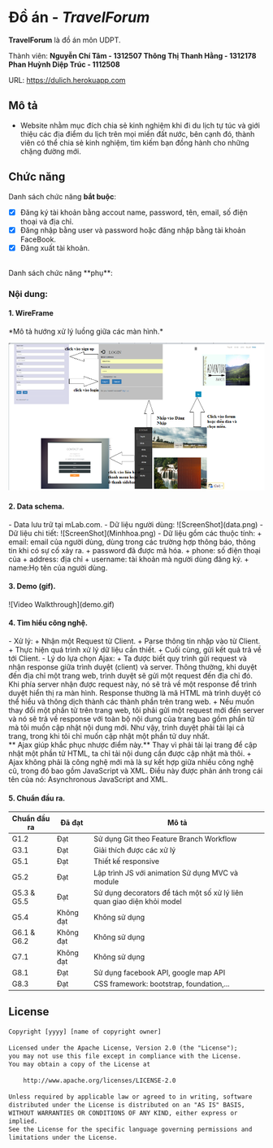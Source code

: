 # Đồ án - *TravelForum*

**TravelForum** là đồ án môn UDPT.

Thành viên: 
	**Nguyễn Chí Tâm - 1312507
        Thông Thị Thanh Hằng - 1312178
	Phan Huỳnh Diệp Trúc - 1112508**

URL: https://dulich.herokuapp.com

## Mô tả

* Website nhằm mục đích chia sẻ kinh nghiệm khi đi du lịch tự túc và giới thiệu các địa điểm du lịch trên mọi miền đất nước, bên cạnh đó, thành viên có thể chia sẻ kinh nghiệm, tìm kiếm bạn đồng hành cho những chặng đường mới.


## Chức năng

Danh sách chức năng **bắt buộc**:

* [x] Đăng ký tài khoản bằng accout name, password, tên, email, số điện thoại và địa chỉ.
* [x] Đăng nhập bằng user và password hoặc đăng nhập bằng tài khoản FaceBook.
* [x] Đăng xuất tài khoản.
 <br/>
Danh sách chức năng **phụ**:
<h3> Nội dung: </h3>
<h4>1. WireFrame</h4>
*Mô tả hướng xử lý luồng giữa các màn hình.*

![ScreenShot](SoDo.png)
<h4>2. Data schema.</h4>
- Data lưu trữ tại mLab.com.
- Dữ liệu người dùng:
![ScreenShot](data.png)
- Dữ liệu chi tiết:
![ScreenShot](Minhhoa.png)
- Dữ liệu gồm các thuộc tính:
 + email: email của người dùng, dùng trong các trường hợp thông báo, thông tin khi có sự cố xảy ra.
 + password đã được mã hóa.
 + phone: số điện thoại của
 + address: địa chỉ
 + username: tài khoản mà người dùng đăng ký.
 + name:Họ tên của người dùng.
<br/>
<h4>3. Demo (gif).</h4>
![Video Walkthrough](demo.gif)

<h4>4. Tìm hiểu công nghệ. </h4>
- Xử lý:
 + Nhận một Request từ Client.
 + Parse thông tin nhập vào từ Client.
 + Thực hiện quá trình xử lý dữ liệu cần thiết.
 + Cuối cùng, gửi kết quả trả về tới Client.
- Lý do lựa chọn Ajax:
 + Ta được biết quy trình gửi request và nhận response giữa trình duyệt (client) và server. Thông thường, khi duyệt đến địa chỉ một trang web, trình duyệt sẽ gửi một request đến địa chỉ đó. Khi phía server nhận được request này, nó sẽ trả về một response để trình duyệt hiển thị ra màn hình. Response thường là mã HTML mà trình duyệt có thể hiểu và thông dịch thành các thành phần trên trang web.
 + Nếu muốn thay đổi một phần tử trên trang web, tôi phải gửi một request mới đến server và nó sẽ trả về response với toàn bộ nội dung của trang bao gồm phần tử mà tôi muốn cập nhật nội dung mới. Như vậy, trình duyệt phải tải lại cả trang, trong khi tôi chỉ muốn cập nhật một phần tử duy nhất.
 <br/>
 ** Ajax giúp khắc phục nhược điểm này.** Thay vì phải tải lại trang để cập nhật một phần tử HTML, ta chỉ tải nội dung cần được cập nhật mà thôi.
 + Ajax không phải là công nghệ mới mà là sự kết hợp giữa nhiều công nghệ cũ, trong đó bao gồm JavaScript và XML. Điều này được phản ánh trong cái tên của nó: Asynchronous JavaScript and XML.


<h4>5. Chuẩn đầu ra.</h4>

Chuẩn đầu ra | Đã đạt | Mô tả
-------------|--------|-------
G1.2 | Đạt |Sử dụng Git theo Feature Branch Workflow
G3.1 | Đạt|Giải thích được các xử lý
G5.1| Đạt|Thiết kế responsive
G5.2| Đạt| Lập trình JS với animation Sử dụng MVC và module
G5.3 & G5.5|Đạt | Sử dụng decorators để tách một số xử lý liên quan giao diện khỏi model
G5.4| Không đạt| Không sử dụng
G6.1 & G6.2|Không đạt | Không sử dụng
G7.1|Không đạt | Không sử dụng
G8.1| Đạt | Sử dụng facebook API, google map API
G8.3|Đạt | CSS framework: bootstrap, foundation,...

 
## License

    Copyright [yyyy] [name of copyright owner]

    Licensed under the Apache License, Version 2.0 (the "License");
    you may not use this file except in compliance with the License.
    You may obtain a copy of the License at

        http://www.apache.org/licenses/LICENSE-2.0

    Unless required by applicable law or agreed to in writing, software
    distributed under the License is distributed on an "AS IS" BASIS,
    WITHOUT WARRANTIES OR CONDITIONS OF ANY KIND, either express or implied.
    See the License for the specific language governing permissions and
    limitations under the License.
